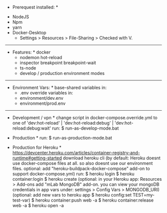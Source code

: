 * Prerequest installed: *
- NodeJS
- Npm
- yarn
- Docker-Desktop
  - Settings > Resources > File-Sharing > Checked with V.

----------------------------------------------

* Features: *
docker
  - nodemon
      hot-reload
  - inspector
      breakpoint
      breakpoint-wait
  - ts-node
  - develop / production environment modes
  
----------------------------------------------

* Environment Vars: *
  base-shared variables in:
    - .env
  override variables in:
    - environment/dev.env
    - environment/prod.env

----------------------------------------------

* Development / vpn *
  change script in docker-compose.override.yml to one of 'dev:hot-reload' | 'dev:hot-reload:debug' | 'dev:hot-reload:debug:wait'
  run:
    $ run-as-develop-mode.bat


* Production *
  run: 
    $ run-as-production-mode.bat


* Production for Heroku *
  https://devcenter.heroku.com/articles/container-registry-and-runtime#getting-started
  download heroku cli
  (by default: Heroku doesnt use docker-compose files at all. 
   so also doesnt use our environment files.
   optional: add "heroku-buildpack-docker-compose" add-on to support docker-compose.yml)
  run:
    $ heroku login
    $ heroku container:login
    $ heroku create <your-heroku-app-name>
      (optional: 
        in your Heroku app:
          Resources > Add-ons
        add "mLab MongoDB" add-on.
        you can view your mongoDB credentials in app vars under:
          settings > Config Vars > MONGODB_URI)
      (optional: 
        add new vars to heroku app
          $ heroku config:set TEST=my-test-var)
    $ heroku container:push web -a <your-heroku-app-name>
    $ heroku container:release web -a <your-heroku-app-name>
    $ heroku open -a <your-heroku-app-name>
